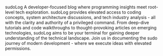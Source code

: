 sudoLog A developer-focused blog where programming insights meet root-level tech exploration. sudoLog provides elevated access to coding concepts, system architecture discussions, and tech industry analysis - all with the clarity and authority of a privileged command. From deep-dive tutorials and code walkthroughs to thought-provoking articles on emerging technologies, sudoLog aims to be your terminal for gaining deeper understanding of the technical landscape. Join us in documenting the sudo journey of modern development - where we execute ideas with elevated permissions.
